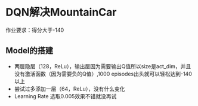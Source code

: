 # DQN解决MountainCar

作业要求：得分大于-140

## Model的搭建

- 两层隐层（128，ReLu），输出层因为需要输出Q值所以size是act_dim，并且没有激活函数（因为需要负的Q值）,1000 episodes出头就可以轻松达到-140以上
- 尝试过多添加一层（64，ReLu），没有什么变化
- Learning Rate 选取0.005效果不错就没再试
